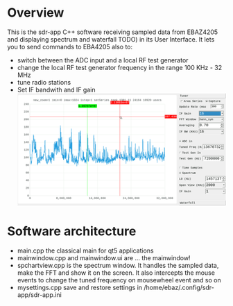 # Overview

This is the sdr-app C++ software receiving sampled data from EBAZ4205 and displaying spectrum and waterfall TODO) in its User Interface.
It lets you to send commands to EBA4205 also to:
  * switch between the ADC input and a local RF test generator  
  * change the local RF test generator frequency in the range 100 KHz - 32 MHz
  * tune radio stations 
  * Set IF bandwith and IF gain  
  ![](../../docs/spectrum-0-32M-radio13670K.png)

# Software architecture
* main.cpp the classical main for qt5 applications
* mainwindow.cpp and mainwindow.ui are ... the mainwindow!
* spchartview.cpp is the spectrum window. It handles the sampled data, make the FFT and show it on the screen. It also intercepts the mouse events to change the tuned frequency on mousewheel event and so on
* mysettings.cpp save and restore settings in /home/ebaz/.config/sdr-app/sdr-app.ini
